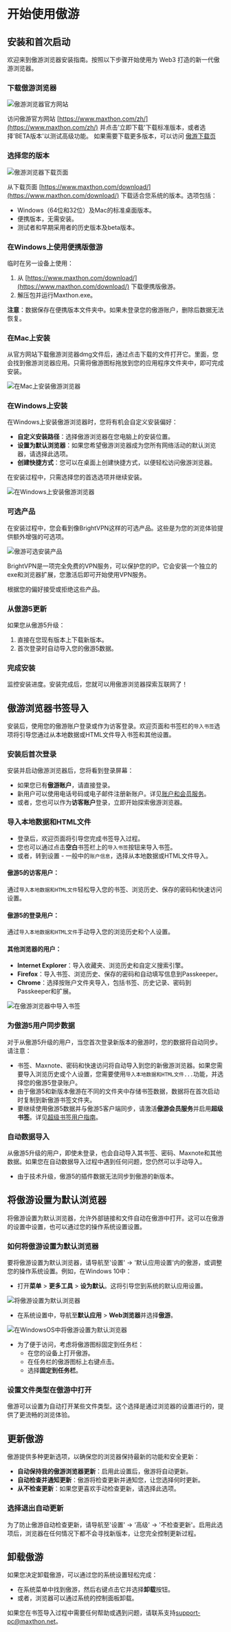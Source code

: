 # 开始使用傲游

## 安装和首次启动

欢迎来到傲游浏览器安装指南。按照以下步骤开始使用为 Web3 打造的新一代傲游浏览器。

### 下载傲游浏览器

![傲游浏览器官方网站](images/startup/Maxthon_Browser_Website.jpg "傲游浏览器 - 展翅傲游，享用您应有的自由")

访问傲游官方网站 [https://www.maxthon.com/zh/](https://www.maxthon.com/zh/) 并点击'立即下载'下载标准版本，或者选择'BETA版本'以测试高级功能。
如果需要下载更多版本，可以访问 [傲游下载页](https://www.maxthon.com/zh/download)

### 选择您的版本

![傲游浏览器下载页面](images/startup/Maxthon_Browser_Download.jpg "欢迎下载傲游浏览器！")

从下载页面 [https://www.maxthon.com/download/](https://www.maxthon.com/download/) 下载适合您系统的版本。选项包括：

- Windows（64位和32位）及Mac的标准桌面版本。
- 便携版本，无需安装。
- 测试者和早期采用者的历史版本及beta版本。

### 在Windows上使用便携版傲游

临时在另一设备上使用：

1. 从 [https://www.maxthon.com/download/](https://www.maxthon.com/download/) 下载便携版傲游。
2. 解压包并运行Maxthon.exe。

**注意**：数据保存在便携版本文件夹中。如果未登录您的傲游账户，删除后数据无法恢复。

### 在Mac上安装

从官方网站下载傲游浏览器dmg文件后，通过点击下载的文件打开它。里面，您会找到傲游浏览器应用。只需将傲游图标拖放到您的应用程序文件夹中，即可完成安装。

![在Mac上安装傲游浏览器](images/startup/Maxthon_Browser_Mac_install.jpg "将傲游浏览器拖放到应用程序文件夹中")

### 在Windows上安装

在Windows上安装傲游浏览器时，您将有机会自定义安装偏好：

- **自定义安装路径**：选择傲游浏览器在您电脑上的安装位置。
- **设置为默认浏览器**：如果您希望傲游浏览器成为您所有网络活动的默认浏览器，请选择此选项。
- **创建快捷方式**：您可以在桌面上创建快捷方式，以便轻松访问傲游浏览器。

在安装过程中，只需选择您的首选选项并继续安装。

![在Windows上安装傲游浏览器](images/startup/Maxthon_Browser_Windows_install.jpg "在Windows上自定义傲游浏览器安装")

### 可选产品

在安装过程中，您会看到像BrightVPN这样的可选产品。这些是为您的浏览体验提供额外增强的可选项。

![傲游可选安装产品](images/startup/Optional_Product.jpg "可选VPN以增强隐私")

BrightVPN是一项完全免费的VPN服务，可以保护您的IP。它会安装一个独立的exe和浏览器扩展，您激活后即可开始使用VPN服务。

根据您的偏好接受或拒绝这些产品。

### 从傲游5更新

如果您从傲游5升级：

1. 直接在您现有版本上下载新版本。
2. 首次登录时自动导入您的傲游5数据。

### 完成安装

监控安装进度。安装完成后，您就可以用傲游浏览器探索互联网了！

## 傲游浏览器书签导入

安装后，使用您的傲游账户登录或作为访客登录。欢迎页面和书签栏的`导入书签`选项将引导您通过从本地数据或HTML文件导入书签和其他设置。

### 安装后首次登录

安装并启动傲游浏览器后，您将看到登录屏幕：

- 如果您已有**傲游账户**，请直接登录。
- 新用户可以使用电话号码或电子邮件注册新账户。详见[账户和会员服务](02-account.md)。
- 或者，您也可以作为**访客账户**登录，立即开始探索傲游浏览器。

### 导入本地数据和HTML文件

- 登录后，欢迎页面将引导您完成书签导入过程。
- 您也可以通过点击**空白**书签栏上的`导入书签`按钮来导入书签。
- 或者，转到设置 - 一般中的`账户信息`，选择从本地数据或HTML文件导入。

#### 傲游5的访客用户：
通过`导入本地数据和HTML文件`轻松导入您的书签、浏览历史、保存的密码和快速访问设置。

#### 傲游5的登录用户：
通过`导入本地数据和HTML文件`手动导入您的浏览历史和个人设置。

#### 其他浏览器的用户：
- **Internet Explorer**：导入收藏夹、浏览历史和自定义搜索引擎。
- **Firefox**：导入书签、浏览历史、保存的密码和自动填写信息到Passkeeper。
- **Chrome**：选择按账户文件夹导入，包括书签、历史记录、密码到Passkeeper和扩展。

![在傲游浏览器中导入书签](images/startup/bookmark_import.jpg "在傲游浏览器中导入您的书签")

### 为傲游5用户同步数据

对于从傲游5升级的用户，当您首次登录新版本的傲游时，您的数据将自动同步。请注意：

- 书签、Maxnote、密码和快速访问将自动导入到您的新傲游浏览器。如果您需要导入浏览历史或个人设置，您需要使用`导入本地数据和HTML文件...`功能，并选择您的傲游5登录账户。
- 由于傲游5和新版本傲游在不同的文件夹中存储书签数据，数据将在首次启动时复制到新傲游书签文件夹。
- 要继续使用傲游5数据并与傲游5客户端同步，请激活**傲游会员服务**并启用**超级书签**。详见[超级书签用户指南](supperfavor.md)。

### 自动数据导入

从傲游5升级的用户，即使未登录，也会自动导入其书签、密码、Maxnote和其他数据。如果您在自动数据导入过程中遇到任何问题，您仍然可以手动导入。

- 由于技术升级，傲游5的插件数据无法同步到傲游的新版本。

## 将傲游设置为默认浏览器

将傲游设置为默认浏览器，允许外部链接和文件自动在傲游中打开。这可以在傲游的设置中设置，也可以通过您的操作系统设置设置。

### 如何将傲游设置为默认浏览器

要将傲游设置为默认浏览器，请导航至'设置' -> '默认应用设置'内的傲游，或调整您的操作系统设置。例如，在Windows 10中：

* 打开**菜单** > **更多工具** > **设为默认**。这将引导您到系统的默认应用设置。

![将傲游设置为默认浏览器](images/startup/Set_Maxthon_as_Default_Browser.jpg "将傲游设置为默认浏览器")

* 在系统设置中，导航至**默认应用** > **Web浏览器**并选择**傲游**。

![在WindowsOS中将傲游设置为默认浏览器](images/startup/Set_Maxthon_as_Default_Browser_WindowsOS.jpg "导航到默认应用以选择傲游")

* 为了便于访问，考虑将傲游图标固定到任务栏：
    - 在您的设备上打开傲游。
    - 在任务栏的傲游图标上右键点击。
    - 选择**固定到任务栏**。

### 设置文件类型在傲游中打开

傲游可以设置为自动打开某些文件类型。这个选择是通过浏览器的设置进行的，提供了更流畅的浏览体验。

## 更新傲游

傲游提供多种更新选项，以确保您的浏览器保持最新的功能和安全更新：

- **自动保持我的傲游浏览器更新**：启用此设置后，傲游将自动更新。
- **自动检查并通知更新**：傲游将检查更新并通知您，让您选择何时更新。
- **从不检查更新**：如果您更喜欢手动检查更新，请选择此选项。

### 选择退出自动更新

为了防止傲游自动检查更新，请导航至'设置' -> '高级' -> '不检查更新'。启用此选项后，浏览器在任何情况下都不会寻找新版本，让您完全控制更新过程。

## 卸载傲游

如果您决定卸载傲游，可以通过您的系统设置轻松完成：

* 在系统菜单中找到傲游，然后右键点击它并选择**卸载**按钮。
* 或者，浏览器可以通过系统的控制面板卸载。

如果您在书签导入过程中需要任何帮助或遇到问题，请联系支持[support-pc@maxthon.net](mailto:support-pc@maxthon.net)。